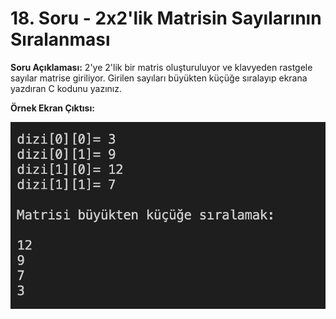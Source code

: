 # 18. Soru - 2x2'lik Matrisin Sayılarının Sıralanması

**Soru Açıklaması:**
2'ye 2'lik bir matris oluşturuluyor ve klavyeden rastgele sayılar matrise giriliyor. Girilen sayıları büyükten küçüğe sıralayıp ekrana yazdıran C kodunu yazınız.

**Örnek Ekran Çıktısı:**

![alt text](../Ekran-Çıktıları/Ekran-Resmi_18.png)
